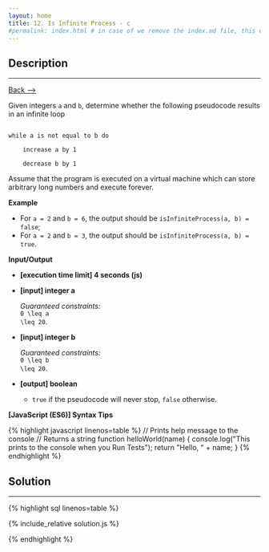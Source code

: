 ```yaml
---
layout: home
title: 12. Is Infinite Process - c
#permalink: index.html # in case of we remove the index.md file, this doc will be the index page
---
```


<div class="row">
<div class="columnStmt" markdown="1">

## Description
------

[Back --> ](../README.md)

Given integers <code>a</code> and <code>b</code>, determine whether the following pseudocode results in an infinite loop

<code>
while a is not equal to b do<br>
  &nbsp;&nbsp;increase a by 1<br>
  &nbsp;&nbsp;decrease b by 1
</code>

Assume that the program is executed on a virtual machine which can store arbitrary long numbers and execute forever.


**Example**

* For <code>a = 2</code> and <code>b = 6</code>, the output should be
<code>isInfiniteProcess(a, b) = false</code>;
* For <code>a = 2</code> and <code>b = 3</code>, the output should be
<code>isInfiniteProcess(a, b) = true</code>.


**Input/Output**

* **[execution time limit] 4 seconds (js)**

* **[input] integer a**

    _Guaranteed constraints:_<br>
    <code type='math/tex'>0 \leq a \leq 20</code>.

* **[input] integer b**

    _Guaranteed constraints:_<br>
    <code type='math/tex'>0 \leq b \leq 20</code>.

* **[output] boolean**

    * <code>true</code> if the pseudocode will never stop, <code>false</code> otherwise.

**[JavaScript (ES6)] Syntax Tips**

{% highlight javascript linenos=table %}
// Prints help message to the console
// Returns a string
function helloWorld(name) {
    console.log("This prints to the console when you Run Tests");
    return "Hello, " + name;
}
{% endhighlight %}

</div>
<div class="columnSol" markdown="1">

## Solution
------

{% highlight sql linenos=table %}

{% include_relative solution.js %}

{% endhighlight %}

</div>
</div>
